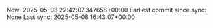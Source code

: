 Now: 2025-05-08 22:42:07.347658+00:00 Earliest commit since sync: None Last sync: 2025-05-08 16:43:07+00:00
